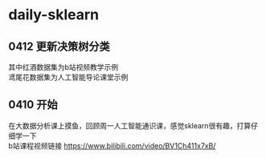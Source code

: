 # daily-sklearn  
## 0412 更新决策树分类  
其中红酒数据集为b站视频教学示例  
鸢尾花数据集为人工智能导论课堂示例  
## 0410 开始  
在大数据分析课上摸鱼，回顾周一人工智能通识课，感觉sklearn很有趣，打算仔细学一下  
b站课程视频链接 
https://www.bilibili.com/video/BV1Ch411x7xB/
